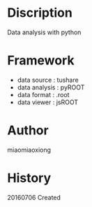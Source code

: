 # Discription
Data analysis with python
# Framework
* data source : tushare
* data analysis : pyROOT
* data format : .root
* data viewer : jsROOT
# Author
miaomiaoxiong
# History
20160706 Created
